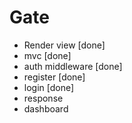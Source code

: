 # Gate

- Render view [done]
- mvc [done]
- auth middleware [done]
- register [done]
- login [done]
- response 
- dashboard
